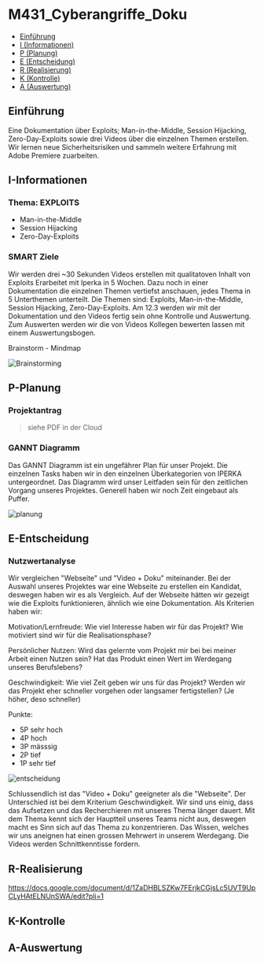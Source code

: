 # M431_Cyberangriffe_Doku

- [Einführung](#Einführung)
- [I (Informationen)](#I-Informationen)
- [P (Planung)](#P-Planung)
- [E (Entscheidung)](#E-Entscheidung)
- [R (Realisierung)](#R-Realisierung)
- [K (Kontrolle)](#K-Kontrolle)
- [A (Auswertung)](#A-Auswertung)

## Einführung

Eine Dokumentation über Exploits; Man-in-the-Middle, Session Hijacking, Zero-Day-Exploits sowie drei Videos über die einzelnen Themen erstellen. Wir lernen neue Sicherheitsrisiken und sammeln weitere Erfahrung mit Adobe Premiere zuarbeiten.

## I-Informationen

### Thema: EXPLOITS

- Man-in-the-Middle
- Session Hijacking
- Zero-Day-Exploits


### SMART Ziele

Wir werden drei ~30 Sekunden Videos erstellen mit qualitatoven Inhalt von Exploits Erarbeitet mit Iperka in 5 Wochen.
Dazu noch in einer Dokumentation die einzelnen Themen vertiefst anschauen, jedes Thema in 5 Unterthemen unterteilt.
Die Themen sind: Exploits, Man-in-the-Middle, Session Hijacking, Zero-Day-Exploits. Am 12.3 werden wir mit der Dokumentation und den Videos fertig sein ohne Kontrolle und Auswertung.
Zum Auswerten werden wir die von Videos Kollegen bewerten lassen mit einem Auswertungsbogen.

Brainstorm - Mindmap

![Brainstorming](https://github.com/MaxHD00/M431_Cyberangriffe_Doku/assets/160583670/2877dd25-35ad-4ab6-b671-d6fc92d192d8)

## P-Planung

### Projektantrag

> siehe PDF in der Cloud

### GANNT Diagramm

Das GANNT Diagramm ist ein ungefährer Plan für unser Projekt. Die einzelnen Tasks haben wir in den einzelnen Überkategorien von IPERKA untergeordnet. Das Diagramm wird unser Leitfaden sein für den zeitlichen Vorgang unseres Projektes. Generell haben wir noch Zeit eingebaut als Puffer. 

![planung](https://github.com/MaxHD00/M431_Cyberangriffe_Doku/assets/160583670/6037b683-561c-4ec7-9d68-07797e79a4a3)

## E-Entscheidung

### Nutzwertanalyse

Wir vergleichen "Webseite" und "Video + Doku" miteinander. Bei der Auswahl unseres Projektes war eine Webseite zu erstellen ein Kandidat, deswegen haben wir es als Vergleich. Auf der Webseite hätten wir gezeigt wie die Exploits funktionieren, ähnlich wie eine Dokumentation.  Als Kriterien haben wir:

Motivation/Lernfreude: Wie viel Interesse haben wir für das Projekt? Wie motiviert sind wir für die Realisationsphase? 

Persönlicher Nutzen: Wird das gelernte vom Projekt mir bei bei meiner Arbeit einen Nutzen sein? Hat das Produkt einen Wert im Werdegang unseres Berufslebens? 

Geschwindigkeit: Wie viel Zeit geben wir uns für das Projekt? Werden wir das Projekt eher schneller vorgehen oder langsamer fertigstellen? (Je höher, deso schneller)

Punkte:
- 5P sehr hoch
- 4P hoch
- 3P mässsig
- 2P tief
- 1P sehr tief

![entscheidung](https://github.com/MaxHD00/M431_Cyberangriffe_Doku/assets/160583670/805d7ccd-8217-46e3-a22d-ab8a4c0f54da)

Schlussendlich ist das "Video + Doku" geeigneter als die "Webseite". Der Unterschied ist bei dem Kriterium Geschwindigkeit. Wir sind uns einig, dass das Aufsetzen und das Recherchieren mit unseres Thema länger dauert. Mit dem Thema kennt sich der Hauptteil unseres Teams nicht aus, deswegen macht es Sinn sich auf das Thema zu konzentrieren. Das Wissen, welches wir uns aneignen hat einen grossen Mehrwert in unserem Werdegang. Die Videos werden Schnittkenntisse fordern.

## R-Realisierung
https://docs.google.com/document/d/1ZaDHBLSZKw7FErjkCGjsLc5UVT9UpCLyHAtELNUnSWA/edit?pli=1
## K-Kontrolle
## A-Auswertung


